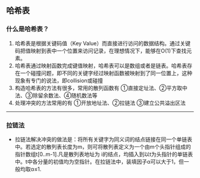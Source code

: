哈希表
---
### 什么是哈希表？
1. 哈希表是根据关键码值（Key Value）而直接进行访问的数据结构。通过关键码把值映射到表中一个位置来访问记录，在理想情况下，能够在O(1)下查找元素。
2. 哈希表通过映射函数完成键值映射，哈希表可以是数组或者是链表。哈希表存在一个碰撞问题，即不同的关键字经过映射函数被映射到了同一位置上，这种现象有专门的说法，即collision或碰撞
3. 构造哈希表的方法有很多，常用的散列函数有 ①直接定址法、②平方取中法、③除留余数法、④随机数法等
4. 处理冲突的方法常用的有 ①开放地址法、②拉链法 ③建立公共溢出区法
---
### 拉链法
* 拉链法解决冲突的做法是：将所有关键字为同义词的结点链接在同一个单链表中。若选定的散列表长度为m，则可将散列表定义为一个由m个头指针组成的指针数组t[0..m-1].凡是散列表地址为
i的结点，均插入到以t为头指针的单链表中。t中各分量的初值均为空指针。在拉链法中，装填因子α可以大于1，但一般均取α≤1.

